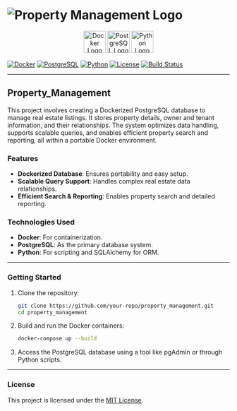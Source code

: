 # ![Property Management Logo]([https://via.placeholder.com/150?text=Property+Management](https://ibb.co/YpZTczj))  

<p align="center">
  <img src="https://www.docker.com/sites/default/files/d8/2019-07/Moby-logo.png" alt="Docker Logo" height="50">
  <img src="https://upload.wikimedia.org/wikipedia/commons/2/29/Postgresql_elephant.svg" alt="PostgreSQL Logo" height="50">
  <img src="https://www.python.org/static/community_logos/python-logo-master-v3-TM.png" alt="Python Logo" height="50">
</p>

[![Docker](https://img.shields.io/badge/docker-v24.0.0-blue?logo=docker)](https://www.docker.com/)
[![PostgreSQL](https://img.shields.io/badge/postgresql-v16.4-blue?logo=postgresql)](https://www.postgresql.org/)
[![Python](https://img.shields.io/badge/python-3.10%2B-blue?logo=python)](https://www.python.org/)
[![License](https://img.shields.io/badge/license-MIT-green)](./LICENSE)
[![Build Status](https://img.shields.io/badge/build-passing-brightgreen?logo=github)](https://github.com/your-repo/property_management/actions)

---

## Property_Management

This project involves creating a Dockerized PostgreSQL database to manage real estate listings. It stores property details, owner and tenant information, and their relationships. The system optimizes data handling, supports scalable queries, and enables efficient property search and reporting, all within a portable Docker environment.

### Features
- **Dockerized Database**: Ensures portability and easy setup.
- **Scalable Query Support**: Handles complex real estate data relationships.
- **Efficient Search & Reporting**: Enables property search and detailed reporting.

### Technologies Used
- **Docker**: For containerization.
- **PostgreSQL**: As the primary database system.
- **Python**: For scripting and SQLAlchemy for ORM.

---

### Getting Started
1. Clone the repository:
   ```bash
   git clone https://github.com/your-repo/property_management.git
   cd property_management
   ```
2. Build and run the Docker containers:
   ```bash
   docker-compose up --build
   ```
3. Access the PostgreSQL database using a tool like pgAdmin or through Python scripts.

---

### License
This project is licensed under the [MIT License](./LICENSE).
